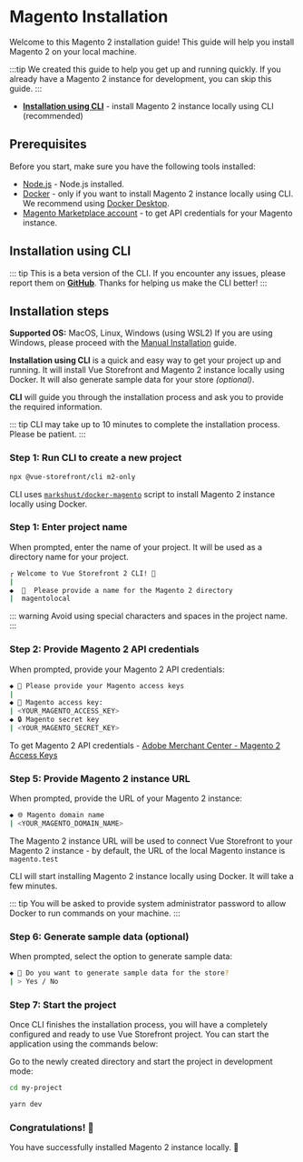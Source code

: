 # Magento Installation

Welcome to this Magento 2 installation guide! This guide will help you install Magento 2 on your local machine.

:::tip
We created this guide to help you get up and running quickly.
If you already have a Magento 2 instance for development, you can skip this guide.
:::

- **[Installation using CLI](#installation-using-cli)** - install Magento 2 instance locally using CLI (recommended)

## Prerequisites

Before you start, make sure you have the following tools installed:

- [Node.js](https://nodejs.org/en/) - Node.js installed.
- [Docker](https://docs.docker.com/get-docker/) - only if you want to install Magento 2 instance locally using CLI. We recommend using [Docker Desktop](https://www.docker.com/products/docker-desktop/).
- [Magento Marketplace account](https://account.magento.com/customer/account/create/) - to get API credentials for your Magento instance.

## Installation using CLI

::: tip
This is a beta version of the CLI. If you encounter any issues, please report them on **[GitHub](https://github.com/vuestorefront/vue-storefront/issues/new/choose)**. Thanks for helping us make the CLI better!
:::

## Installation steps

**Supported OS:** MacOS, Linux, Windows (using WSL2)
If you are using Windows, please proceed with the [Manual Installation](https://docs.vuestorefront.io/magento/installation-setup/installation.html#manual-installation) guide.

**Installation using CLI** is a quick and easy way to get your project up and running. It will install Vue Storefront and Magento 2 instance locally using Docker. It will also generate sample data for your store *(optional)*.

**CLI** will guide you through the installation process and ask you to provide the required information.

::: tip
CLI may take up to 10 minutes to complete the installation process. Please be patient.
:::

### Step 1: Run CLI to create a new project


```bash
npx @vue-storefront/cli m2-only
```

CLI uses [`markshust/docker-magento`](https://github.com/markshust/docker-magento) script to install Magento 2 instance locally using Docker.

### Step 1: Enter project name

When prompted, enter the name of your project. It will be used as a directory name for your project.

```bash
┌ Welcome to Vue Storefront 2 CLI! 💚
|
◆  🚀  Please provide a name for the Magento 2 directory
|  magentolocal
```

::: warning
Avoid using special characters and spaces in the project name.
:::

### Step 2: Provide Magento 2 API credentials

When prompted, provide your Magento 2 API credentials:

```bash
◆ 🔐 Please provide your Magento access keys
|
◆ 🔑 Magento access key:
| <YOUR_MAGENTO_ACCESS_KEY>
◆ 🔒 Magento secret key
| <YOUR_MAGENTO_SECRET_KEY>
```

To get Magento 2 API credentials - [Adobe Merchant Center - Magento 2 Access Keys](https://marketplace.magento.com/customer/accessKeys/)

### Step 5: Provide Magento 2 instance URL

When prompted, provide the URL of your Magento 2 instance:

```bash
◆ 🌐 Magento domain name
| <YOUR_MAGENTO_DOMAIN_NAME>
```

The Magento 2 instance URL will be used to connect Vue Storefront to your Magento 2 instance - by default, the URL of the local Magento instance is `magento.test`

CLI will start installing Magento 2 instance locally using Docker. It will take a few minutes.

::: tip
You will be asked to provide system administrator password to allow Docker to run commands on your machine.
:::

### Step 6: Generate sample data (optional)

When prompted, select the option to generate sample data:

```bash
◆ 🛒 Do you want to generate sample data for the store?
| > Yes / No
```

### Step 7: Start the project

Once CLI finishes the installation process, you will have a completely configured and ready to use Vue Storefront project. You can start the application using the commands below:

Go to the newly created directory and start the project in development mode:

```bash
cd my-project

yarn dev
```

### Congratulations! 🎉

You have successfully installed Magento 2 instance locally. 🚀
